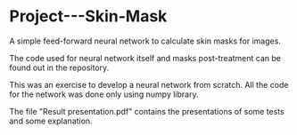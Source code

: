 # Project---Skin-Mask
A simple feed-forward neural network to calculate skin masks for images.

The code used for neural network itself and masks post-treatment can be found out in the repository.

This was an exercise to develop a neural network from scratch. All the code for the network was done only using numpy library.

The file "Result presentation.pdf" contains the presentations of some tests and some explanation.
